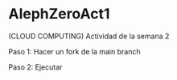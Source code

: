 # AlephZeroAct1
(CLOUD COMPUTING) Actividad de la semana 2 

Paso 1: Hacer un fork de la main branch

Paso 2: Ejecutar 
